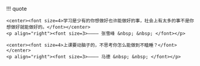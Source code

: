 !!! quote

    <center><font size=4>学习是少有的你想做好也许能做好的事，社会上有太多的事不是你想做好就能做好的。</font></center>
    <p align="right"><font size=3>———— 张雪峰 &nbsp; &nbsp; </font></p>

    <center><font size=4>上课要动脑子的，不思考你怎么能做到不瞌睡？</font></center>
    <p align="right"><font size=3>———— 马德 &nbsp; &nbsp; </font></p>